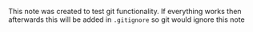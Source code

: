 This note was created to test git functionality. If everything works then afterwards this will be added in `.gitignore` so git would ignore this note
